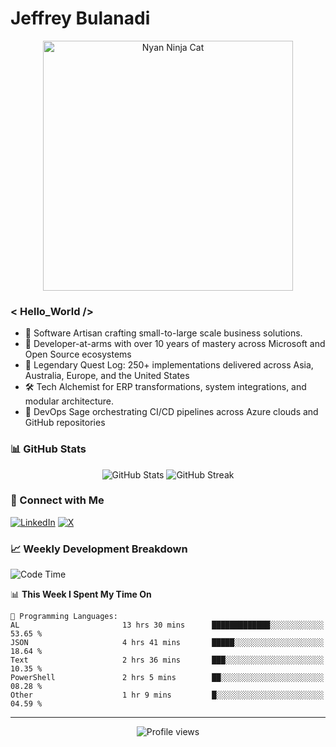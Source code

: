 # Jeffrey Bulanadi

<div align="center">
  <img src="https://www.nyan.cat/cats/nyaninja.gif" alt="Nyan Ninja Cat" width="400"/>
</div>

### < Hello_World />

- 🎨 Software Artisan crafting small-to-large scale business solutions.
- 💼 Developer-at-arms with over 10 years of mastery across Microsoft and Open Source ecosystems
- 🏢 Legendary Quest Log: 250+ implementations delivered across Asia, Australia, Europe, and the United States
- 🛠️ Tech Alchemist for ERP transformations, system integrations, and modular architecture.
- 🔄 DevOps Sage orchestrating CI/CD pipelines across Azure clouds and GitHub repositories

### 📊 GitHub Stats

<div align="center">
  <img src="https://github-readme-stats.vercel.app/api?username=jeffreybulanadi&show_icons=true&theme=tokyonight" alt="GitHub Stats" />
  <img src="https://github-readme-streak-stats.herokuapp.com/?user=jeffreybulanadi&theme=tokyonight" alt="GitHub Streak" />
</div>

### 🤝 Connect with Me

[![LinkedIn](https://img.shields.io/badge/LinkedIn-Connect-blue?style=for-the-badge&logo=linkedin)](https://linkedin.com/in/jeffreybulanadi)
[![X](https://img.shields.io/badge/Twitter-Follow-blue?style=for-the-badge&logo=twitter)](https://x.com/JeffreyBulanadi)

### 📈 Weekly Development Breakdown

<!--START_SECTION:waka-->
![Code Time](http://img.shields.io/badge/Code%20Time-254%20hrs%2053%20mins-blue)

📊 **This Week I Spent My Time On** 

```text
💬 Programming Languages: 
AL                       13 hrs 30 mins      █████████████░░░░░░░░░░░░   53.65 % 
JSON                     4 hrs 41 mins       █████░░░░░░░░░░░░░░░░░░░░   18.64 % 
Text                     2 hrs 36 mins       ███░░░░░░░░░░░░░░░░░░░░░░   10.35 % 
PowerShell               2 hrs 5 mins        ██░░░░░░░░░░░░░░░░░░░░░░░   08.28 % 
Other                    1 hr 9 mins         █░░░░░░░░░░░░░░░░░░░░░░░░   04.59 % 
```


<!--END_SECTION:waka-->

---

<div align="center">
  <img src="https://komarev.com/ghpvc/?username=jeffreybulanadi&color=blue&style=flat-square" alt="Profile views" />
</div>
